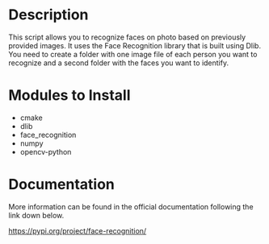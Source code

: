 # Description

This script allows you to recognize faces on photo based on previously provided images. It uses the Face Recognition library that is built using Dlib. You need to create a folder with one image file of each person you want to recognize and a second folder with the faces you want to identify.

# Modules to Install

* cmake
* dlib
* face_recognition
* numpy
* opencv-python

# Documentation

More information can be found in the official documentation following the link down below.

https://pypi.org/project/face-recognition/
